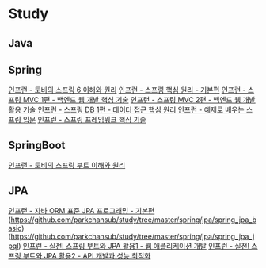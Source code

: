 # Study


## Java


## Spring

[인프런 - 토비의 스프링 6 이해와 원리](https://github.com/parkchansub/study/tree/master/spring/tobyspring)
[인프런 - 스프링 핵심 원리 - 기본편](https://github.com/parkchansub/study/tree/master/spring/spring_core)
[인프런 - 스프링 MVC 1편 - 백엔드 웹 개발 핵심 기술]()
[인프런 - 스프링 MVC 2편 - 백엔드 웹 개발 활용 기술]()
[인프런 - 스프링 DB 1편 - 데이터 접근 핵심 원리](https://github.com/parkchansub/study/tree/master/spring/jdbc/spring_jdbc)
[인프런 - 예제로 배우는 스프링 입문]()
[인프런 - 스프링 프레임워크 핵심 기술]()


## SpringBoot
[인프런 - 토비의 스프링 부트 이해와 원리](https://github.com/parkchansub/study/tree/master/spring/springboot)


## JPA
[인프런 - 자바 ORM 표준 JPA 프로그래밍 - 기본편](https://github.com/parkchansub/study/tree/master/spring/jpa/spring_jpa)(https://github.com/parkchansub/study/tree/master/spring/jpa/spring_jpa_basic)(https://github.com/parkchansub/study/tree/master/spring/jpa/spring_jpa_jpql)
[인프런 - 실전! 스프링 부트와 JPA 활용1 - 웹 애플리케이션 개발]()
[인프런 - 실전! 스프링 부트와 JPA 활용2 - API 개발과 성능 최적화](https://github.com/parkchansub/study/tree/master/spring/jpa/spring_jpa_application)
